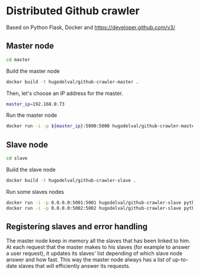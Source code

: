 # Distributed Github crawler 

Based on Python Flask, Docker and https://developer.github.com/v3/


## Master node

```bash
cd master
```

Build the master node

```bash
docker build -t hugodelval/github-crawler-master .
```

Then, let's choose an IP address for the master.

```bash
master_ip=192.168.0.73
```

Run the master node

```bash
docker run -i -p ${master_ip}:5000:5000 hugodelval/github-crawler-master
```


## Slave node

```bash
cd slave
```

Build the slave node

```bash
docker build -t hugodelval/github-crawler-slave .
```

Run some slaves nodes

```bash
docker run -i -p 0.0.0.0:5001:5001 hugodelval/github-crawler-slave python3 /app/slave.py ${master_ip} 5001
docker run -i -p 0.0.0.0:5002:5002 hugodelval/github-crawler-slave python3 /app/slave.py ${master_ip} 5002
```

## Registering slaves and error handling

The master node keep in memory all the slaves that has been linked to him. At each request that the master makes to his slaves (for example to answer a user request), it updates its slaves' list depending of which slave node answer and how fast. This way the master node always has a list of up-to-date slaves that will efficiently answer its requests.